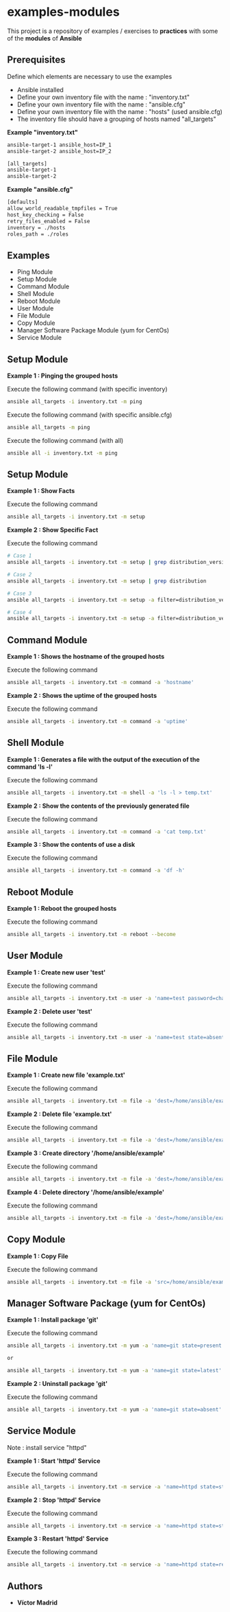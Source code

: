 # examples-modules

This project is a repository of examples / exercises to **practices** with some of the **modules** of **Ansible**





## Prerequisites

Define which elements are necessary to use the examples

* Ansible installed
* Define your own inventory file with the name : "inventory.txt"
* Define your own inventory file with the name : "ansible.cfg"
* Define your own inventory file with the name : "hosts" (used ansible.cfg)
* The inventory file should have a grouping of hosts named "all_targets"

**Example "inventory.txt"**

```bash
ansible-target-1 ansible_host=IP_1
ansible-target-2 ansible_host=IP_2

[all_targets]
ansible-target-1
ansible-target-2 
```

**Example "ansible.cfg"**

```bash
[defaults]
allow_world_readable_tmpfiles = True
host_key_checking = False
retry_files_enabled = False
inventory = ./hosts
roles_path = ./roles
```




## Examples

* Ping Module
* Setup Module
* Command Module
* Shell Module
* Reboot Module
* User Module
* File Module
* Copy Module
* Manager Software Package Module (yum for CentOs)
* Service Module




## Setup Module

**Example 1 : Pinging the grouped hosts**

Execute the following command (with specific inventory)

```bash
ansible all_targets -i inventory.txt -m ping
```

Execute the following command (with specific ansible.cfg)

```bash
ansible all_targets -m ping
```

Execute the following command (with all)

```bash
ansible all -i inventory.txt -m ping
```




## Setup Module

**Example 1 : Show Facts**

Execute the following command

```bash
ansible all_targets -i inventory.txt -m setup
```

**Example 2 : Show Specific Fact**

Execute the following command

```bash
# Case 1
ansible all_targets -i inventory.txt -m setup | grep distribution_version

# Case 2
ansible all_targets -i inventory.txt -m setup | grep distribution

# Case 3
ansible all_targets -i inventory.txt -m setup -a filter=distribution_version

# Case 4
ansible all_targets -i inventory.txt -m setup -a filter=distribution_version
```






## Command Module

**Example 1 : Shows the hostname of the grouped hosts**

Execute the following command

```bash
ansible all_targets -i inventory.txt -m command -a 'hostname'
```

**Example 2 : Shows the uptime of the grouped hosts**

Execute the following command

```bash
ansible all_targets -i inventory.txt -m command -a 'uptime'
```





## Shell Module

**Example 1 : Generates a file with the output of the execution of the command 'ls -l'**

Execute the following command

```bash
ansible all_targets -i inventory.txt -m shell -a 'ls -l > temp.txt'
```

**Example 2 : Show the contents of the previously generated file**

Execute the following command

```bash
ansible all_targets -i inventory.txt -m command -a 'cat temp.txt'
```

**Example 3 : Show the contents of use a disk**

Execute the following command

```bash
ansible all_targets -i inventory.txt -m command -a 'df -h'
```





## Reboot Module

**Example 1 : Reboot the grouped hosts**

Execute the following command

```bash
ansible all_targets -i inventory.txt -m reboot --become
```





## User Module

**Example 1 : Create new user 'test'**

Execute the following command

```bash
ansible all_targets -i inventory.txt -m user -a 'name=test password=changeit2020' --become
```

**Example 2 : Delete user 'test'**

Execute the following command

```bash
ansible all_targets -i inventory.txt -m user -a 'name=test state=absent' --become
```





## File Module

**Example 1 : Create new file 'example.txt'**

Execute the following command

```bash
ansible all_targets -i inventory.txt -m file -a 'dest=/home/ansible/example.txt state=touch mode=600 owner=ansible group=ansible'
```

**Example 2 : Delete file 'example.txt'**

Execute the following command

```bash
ansible all_targets -i inventory.txt -m file -a 'dest=/home/ansible/example.txt state=absent'
```

**Example 3 : Create directory '/home/ansible/example'**

Execute the following command

```bash
ansible all_targets -i inventory.txt -m file -a 'dest=/home/ansible/example state=directory mode=755'
```

**Example 4 : Delete directory '/home/ansible/example'**

Execute the following command

```bash
ansible all_targets -i inventory.txt -m file -a 'dest=/home/ansible/example  state=absent'
```




## Copy Module

**Example 1 : Copy File**

Execute the following command

```bash
ansible all_targets -i inventory.txt -m file -a 'src=/home/ansible/example.txt dest=/home/ansible/result.txt'
```





## Manager Software Package (yum for CentOs)

**Example 1 : Install package 'git'**

Execute the following command

```bash
ansible all_targets -i inventory.txt -m yum -a 'name=git state=present' --become

or 

ansible all_targets -i inventory.txt -m yum -a 'name=git state=latest' --become
```

**Example 2 : Uninstall package 'git'**

Execute the following command

```bash
ansible all_targets -i inventory.txt -m yum -a 'name=git state=absent' --become
```




## Service Module

Note : install service "httpd"

**Example 1 : Start 'httpd' Service**

Execute the following command

```bash
ansible all_targets -i inventory.txt -m service -a 'name=httpd state=started' --become
```

**Example 2 : Stop 'httpd' Service**

Execute the following command

```bash
ansible all_targets -i inventory.txt -m service -a 'name=httpd state=stopped' --become
```

**Example 3 : Restart 'httpd' Service**

Execute the following command

```bash
ansible all_targets -i inventory.txt -m service -a 'name=httpd state=restarted' --become
```










## Authors

* **Víctor Madrid**